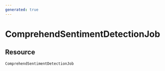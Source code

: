 ```yaml
---
generated: true
---
```


# ComprehendSentimentDetectionJob


## Resource

```text
ComprehendSentimentDetectionJob
```



